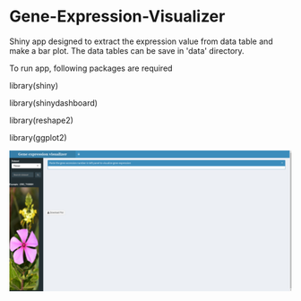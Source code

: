 # Gene-Expression-Visualizer

Shiny app designed to extract the expression value from data table and make a bar plot. The data tables can be save in 'data' directory.

To run app, following packages are required

library(shiny)

library(shinydashboard)

library(reshape2)

library(ggplot2)



![alt text](https://raw.githubusercontent.com/sanjaysingh765/Gene-Expression-Visualizer/main/www/Screenshot%20from%202021-05-11%2014-44-31.jpg?token=ACYJYDVXKWVXR6CRG5VXSSLATLI24)

